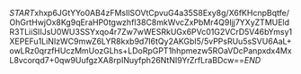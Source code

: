 $START$xhxp6JGtYYo0AB4zFMsIlSOVtCpvuG4a35S8Exy8g/X6fKHcnpBqtfe/OhGrtHwjOx8Kg9qEraHP0tgwzhfI38C8mkWvcZxPbMr4Q9Ijj7YXyZTMUEldR3TLiiSIIJsU0WU3SSYxqo4r7Zw7wWESRkUGx6PVc01G2VCrD5V46bYmsy1XEPEFu1LiNIzWC9mwZ6LYR8kxb9d7I6tQy2AKGbI5/5vPPsRUu5sSVU6AaL+owLRz0qrzfHUczMmUozGLhs+LDoRpGPT1hhpmezw5ROaVDcPanpxdx4MxL8vcorqd7+0qw9UufgzXA8rpINuyfph26NtNI9YrZrfLraBDcw==$END$